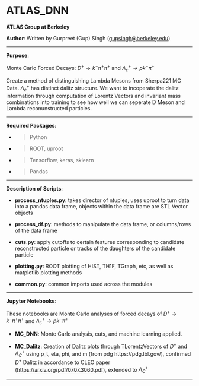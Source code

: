 # ATLAS_DNN

**ATLAS Group at Berkeley**

**Author**: Written by Gurpreet (Gup) Singh (gupsingh@berkeley.edu)

--------------------------------------------------------------------------------
**Purpose**: 

Monte Carlo Forced Decays: $D^{+}\rightarrow k^{-} \pi^{+} \pi^{+}$ and $\Lambda_c^{+}\rightarrow p k^{-} \pi^{+}$

Create a method of distinguishing Lambda Mesons from Sherpa221 MC Data. $\Lambda_c^{+}$ has distinct dalitz structure. We want to incoperate the dalitz information through computation of Lorentz Vectors and invariant mass combinations into training to see how well we can seperate D Meson and Lambda reconunstructed particles. 

--------------------------------------------------------------------------------
**Required Packages**:

- > Python
- > ROOT, uproot
- > Tensorflow, keras, sklearn
- > Pandas
--------------------------------------------------------------------------------
**Description of Scripts**:

- **process_ntuples.py**: takes director of ntuples, uses uproot to turn data into a pandas data frame, objects within the data frame are STL Vector objects

- **process_df.py**: methods to manipulate the data frame, or columns/rows of the data frame

- **cuts.py**: apply cutoffs to certain features corresponding to candidate reconstructed particle or tracks of the daughters of the candidate particle

- **plotting.py**: ROOT plotting of HIST, TH1F, TGraph, etc, as well as matplotlib plotting methods

- **common.py**: common imports used across the modules

--------------------------------------------------------------------------------
**Jupyter Notebooks**:

These notebooks are Monte Carlo analyses of forced decays of $D^{+}\rightarrow k^{-} \pi^{+} \pi^{+}$ and $\Lambda_c^{+}\rightarrow p k^{-} \pi^{+}$

- **MC_DNN**: Monte Carlo analysis, cuts, and machine learning applied.

- **MC_Dalitz**: Creation of Dalitz plots through TLorentzVectors of $D^{+}$ and $\Lambda_C^{+}$ using p_t, eta, phi, and m (from pdg https://pdg.lbl.gov/), confirmed $D^{+}$ Dalitz in accordance to CLEO paper (https://arxiv.org/pdf/0707.3060.pdf), extended to $\Lambda_C^{+}$

--------------------------------------------------------------------------------
